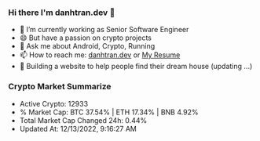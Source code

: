 ### Hi there I'm danhtran.dev 👋

- 🔭 I’m currently working as Senior Software Engineer
- 😄 But have a passion on crypto projects
- 💬 Ask me about Android, Crypto, Running 
- 📫 How to reach me: <a href="https://danhtran.dev" target="_blank">danhtran.dev</a> or <a href="Dan-Resume.pdf" target="_blank">My Resume</a>
- 🌱 Building a website to help people find their dream house (updating ...)

### Crypto Market Summarize
- Active Crypto: 12933
- % Market Cap: BTC 37.54% | ETH 17.34% | BNB 4.92%
- Total Market Cap Changed 24h: 0.44%
- Updated At: 12/13/2022, 9:16:27 AM
